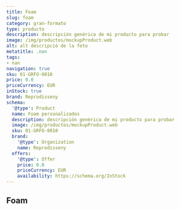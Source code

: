 ```yaml
---
title: Foam
slug: foam
category: gran-formato
type: producto
description: descripción genérica de mi producto para probar
image: /img/productos/mockupProduct.web
alt: alt descripció de la foto
metatitle: .nan
tags:
- nan
navigation: true
sku: 01-GRFO-0010
price: 0.0
priceCurrency: EUR
inStock: true
brand: Reprodisseny
schema:
  '@type': Product
  name: Foam personalizados
  description: descripción genérica de mi producto para probar
  image: /img/productos/mockupProduct.web
  sku: 01-GRFO-0010
  brand:
    '@type': Organization
    name: Reprodisseny
  offers:
    '@type': Offer
    price: 0.0
    priceCurrency: EUR
    availability: https://schema.org/InStock
---
```


## Foam

